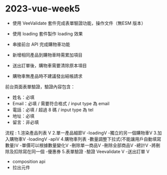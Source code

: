 # 2023-vue-week5
- 使用 VeeValidate 套件完成表單驗證功能，操作文件（無ESM 版本）
- 使用 loading 套件製作 loading 效果
- 串接前台 API 完成購物車功能

- 新增相同產品到購物車時需累加項目
- 送出訂單後，購物車需要清除原本項目
- 購物車無產品時不建議發出結帳請求
  
前台頁面表單驗證，驗證內容包含：
- 姓名：必填
- Email：必填 / 需要符合格式 / input type 為 email
- 電話：必填 / 超過 8 碼 / input type 為 tel
- 地址：必填
- 留言：非必填


流程 : 
1.渲染產品列表 V
2.單一產品細節V
    -loadingV
    -獨立的另一個購物車V
3.加入購物車V
    -loadingV
    -apiV
4.購物車列表
    -數量調整下拉式(不能讓用戶自動填寫數量)V
    -單價可以根據數量變化V
    -刪除單一商品V
    -刪除全部商品V
    -總計V
    -將刪除及扣除寫在同一個
    -優惠券
5.表單驗證
    -驗證 Veevalidate V
    -送出訂單 V

- composition api
- 拉出元件
